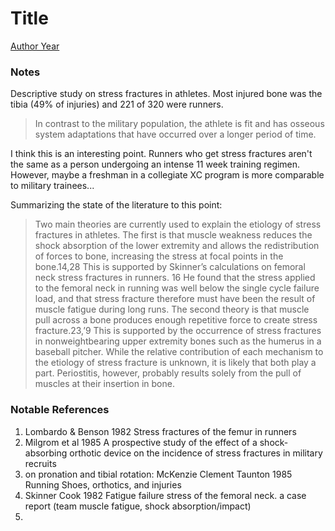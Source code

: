 # Title
[Author Year](path/to/paper.pdf)

### Notes
Descriptive study on stress fractures in athletes. Most injured bone was the tibia (49% of injuries) and 221 of 320 were runners.

>In contrast to the military population, the athlete is fit and has osseous system adaptations that have occurred over a
>longer period of time.

I think this is an interesting point. Runners who get stress fractures aren't the same as a person undergoing an intense
11 week training regimen. However, maybe a freshman in a collegiate XC program is more comparable to military trainees... 

Summarizing the state of the literature to this point:

>Two main theories are currently used to explain the
etiology of stress fractures in athletes. The first is that
muscle weakness reduces the shock absorption of the lower
extremity and allows the redistribution of forces to bone,
increasing the stress at focal points in the bone.14,28 This is
supported by Skinner’s calculations on femoral neck stress
fractures in runners. 16 He found that the stress applied to
the femoral neck in running was well below the single cycle
failure load, and that stress fracture therefore must have
been the result of muscle fatigue during long runs. The
second theory is that muscle pull across a bone produces
enough repetitive force to create stress fracture.23,’9 This is
supported by the occurrence of stress fractures in nonweightbearing
upper extremity bones such as the humerus in a
baseball pitcher. While the relative contribution of each
mechanism to the etiology of stress fracture is unknown, it
is likely that both play a part. Periostitis, however, probably
results solely from the pull of muscles at their insertion in
bone.
>

### Notable References
1. Lombardo & Benson 1982 Stress fractures of the femur in runners
1. Milgrom et al 1985 A prospective study of the effect of a shock-absorbing orthotic device on the incidence of
stress fractures in military recruits
1. on pronation and tibial rotation: McKenzie Clement Taunton 1985 Running Shoes, orthotics, and injuries
1. Skinner Cook 1982 Fatigue failure stress of the femoral neck. a case report (team muscle fatigue, shock absorption/impact)
1.
